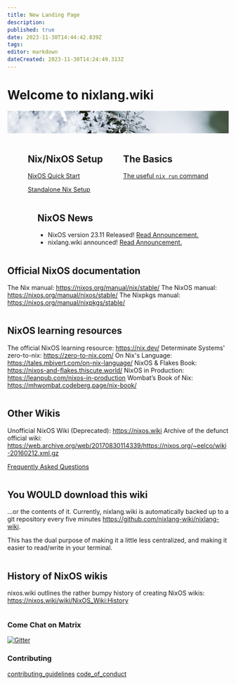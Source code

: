 ```yaml
---
title: New Landing Page
description: 
published: true
date: 2023-11-30T14:44:42.839Z
tags: 
editor: markdown
dateCreated: 2023-11-30T14:24:49.313Z
---
```


# Welcome to nixlang.wiki
![nixlang-header-crop2.jpg](/nixlang-header-crop2.jpg)

<div style="display: flex; flex-wrap: wrap; justify-content: space-evenly; align-items: flex-start; flex-grow: 4;">


<div class="landing-item">
  
## Nix/NixOS Setup

[NixOS Quick Start](/nixos/Quick_Start)

[Standalone Nix Setup](/nix/Setup)
  
</div>

<div class="landing-item">
  
## The Basics

[The useful `nix run` command](/nix/nix_run)
  
</div>
  
<div id="nix-news" class="landing-item">

## NixOS News
  
- NixOS version 23.11 Released! [Read Announcement.](https://discourse.nixos.org/t/nixos-23-11-released/36210)
- nixlang.wiki announced! [Read Announcement.](https://discourse.nixos.org/t/announcing-nixlang-wiki)
  
</div>
  
<div class="landing-item">
  

## Official NixOS documentation
The Nix manual: https://nixos.org/manual/nix/stable/
The NixOS manual: https://nixos.org/manual/nixos/stable/
The Nixpkgs manual: https://nixos.org/manual/nixpkgs/stable/
  
</div>

<div class="landing-item">
  
## NixOS learning resources

The official NixOS learning resource: https://nix.dev/
Determinate Systems' zero-to-nix: https://zero-to-nix.com/
On Nix's Language: https://tales.mbivert.com/on-nix-language/
NixOS & Flakes Book: https://nixos-and-flakes.thiscute.world/
NixOS in Production: https://leanpub.com/nixos-in-production
Wombat’s Book of Nix: https://mhwombat.codeberg.page/nix-book/
  
</div>

<div class="landing-item">
  
## Other Wikis
Unofficial NixOS Wiki (Deprecated): https://nixos.wiki
Archive of the defunct official wiki: https://web.archive.org/web/20170830114339/https://nixos.org/~eelco/wiki-20160212.xml.gz


[Frequently Asked Questions](/faq)
  
</div>

<div class="landing-item">

## You WOULD download this wiki
...or the contents of it. Currently, nixlang.wiki is automatically backed up to a git repository every five minutes https://github.com/nixlang-wiki/nixlang-wiki.

This has the dual purpose of making it a little less centralized, and making it easier to read/write in your terminal.

</div>

<div class="landing-item">
  
## History of NixOS wikis
nixos.wiki outlines the rather bumpy history of creating NixOS wikis: https://nixos.wiki/wiki/NixOS_Wiki:History

</div>
  
</div>
  
### Come Chat on Matrix

<a href="https://matrix.to/#/#nixlangwiki:gitter.im"><img alt="Gitter" src="https://img.shields.io/gitter/room/eza-community/eza?logo=element&link=https%3A%2F%2Fapp.gitter.im%2F%23%2Froom%2F%23eza%3Agitter.im&link=Gitter%20matrix%20room%20for%20Eza" width=200></a>

### Contributing
[contributing_guidelines](/meta/contributing_guidelines)
[code_of_conduct](/meta/code_of_conduct)